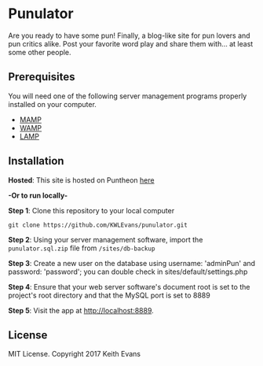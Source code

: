 # Punulator

Are you ready to have some pun! Finally, a blog-like site for pun lovers and pun critics alike. Post your favorite word play and share them with... at least some other people.

## Prerequisites

You will need one of the following server management programs properly installed on your computer.

* [MAMP](https://www.mamp.info/en/)
* [WAMP](http://www.wampserver.com/en/)
* [LAMP](https://www.apachefriends.org/index.html)

## Installation

**Hosted**: This site is hosted on Puntheon [here]()

**-Or to run locally-**

**Step 1**: Clone this repository to your local computer

```console
git clone https://github.com/KWLEvans/punulator.git
```

**Step 2**: Using your server management software, import the `punulator.sql.zip` file from `/sites/db-backup`

**Step 3**: Create a new user on the database using username: 'adminPun' and password: 'password'; you can double check in sites/default/settings.php

**Step 4**: Ensure that your web server software's document root is set to the project's root directory and that the MySQL port is set to 8889

**Step 5**: Visit the app at [http://localhost:8889](http://localhost:8889).

## License

MIT License. Copyright 2017 Keith Evans
